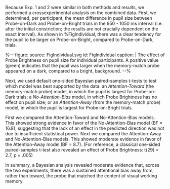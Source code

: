Because Exp. 1 and 2 were similar in both methods and results, we performed a crossexperimental analysis on the combined data. First, we determined, per participant, the mean difference in pupil size between Probe-on-Dark and Probe-on-Bright trials in the 950 - 1050 ms interval (i.e. after the initial constriction; the results are not crucially dependent on the exact interval). As shown in %FigIndividual, there was a clear tendency for the pupil to be larger on Probe-on-Bright, compared to Probe-on-Dark, trials.

%--
figure:
 source: FigIndividual.svg
 id: FigIndividual
 caption: |
  The effect of Probe Brightness on pupil size for individual participants. A positive value (green) indicates that the pupil was larger when the memory-match probe appeared on a dark, compared to a bright, background.
--%

Next, we used default one-sided Bayesian paired-samples t-tests to test which model was best supported by the data: an *Attention-Toward* (the memory-match probe) model, in which the pupil is largest for Probe-on-Dark trials; a *No-Attention-Bias* model, in which Probe Brightness has no effect on pupil size; or an *Attention-Away* (from the memory-match probe) model, in which the pupil is largest for Probe-on-Bright trials.

First we compared the Attention-Toward and No-Attention-Bias models. This showed strong evidence in favor of the No-Attention-Bias model (BF = 16.8), suggesting that the lack of an effect in the predicted direction was not due to insufficient statistical power. Next we compared the Attention-Away and No-Attention-Bias models. This showed moderate evidence in favor of the Attention-Away model (BF = 8.7). (For reference, a classical one-sided paired-samples t-test also revealed an effect of Probe Brightness: t(29) = 2.7, p = .005)

In summary, a Bayesian analysis revealed moderate evidence that, across the two experiments, there was a sustained attentional bias away from, rather than toward, the probe that matched the content of visual working memory.

